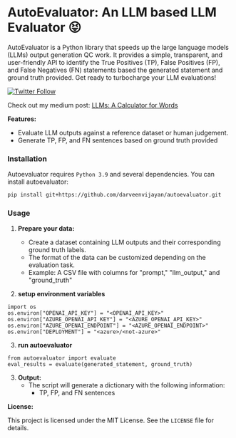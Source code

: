 # AutoEvaluator: An LLM based LLM Evaluator :stuck_out_tongue_closed_eyes:

AutoEvaluator is a Python library that speeds up the large language models (LLMs) output generation QC work. It provides a simple, transparent, and user-friendly API to identify the True Positives (TP), False Positives (FP), and False Negatives (FN) statements based the generated statement and ground truth provided. Get ready to turbocharge your LLM evaluations!

[![Twitter Follow](https://img.shields.io/twitter/follow/DarveenVijayan?style=social)](https://twitter.com/DarveenVijayan)

Check out my medium post: [LLMs: A Calculator for Words](https://medium.com/the-modern-scientist/large-language-models-a-calculator-for-words-7ab4099d0cc9)


**Features:**

* Evaluate LLM outputs against a reference dataset or human judgement.
* Generate TP, FP, and FN sentences based on ground truth provided


### Installation

Autoevaluator requires `Python 3.9` and several dependencies. You can install autoevaluator:

```bash
pip install git+https://github.com/darveenvijayan/autoevaluator.git
```

### Usage

1. **Prepare your data:**
    * Create a dataset containing LLM outputs and their corresponding ground truth labels.
    * The format of the data can be customized depending on the evaluation task.
    * Example: A CSV file with columns for "prompt," "llm_output," and "ground_truth"

2. **setup environment variables**
```
import os
os.environ["OPENAI_API_KEY"] = "<OPENAI_API_KEY>"
os.environ["AZURE_OPENAI_API_KEY"] = "<AZURE_OPENAI_API_KEY>"
os.environ["AZURE_OPENAI_ENDPOINT"] = "<AZURE_OPENAI_ENDPOINT>"
os.environ["DEPLOYMENT"] = "<azure>/<not-azure>"
```

3. **run autoevaluator**
```
from autoevaluator import evaluate
eval_results = evaluate(generated_statement, ground_truth)
```

3. **Output:**
    * The script will generate a dictionary with the following information:
        * TP, FP, and FN sentences

**License:**

This project is licensed under the MIT License. See the `LICENSE` file for details.

